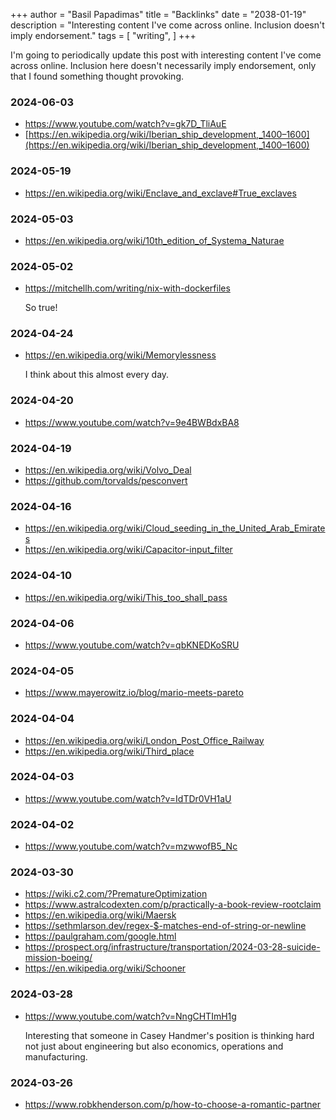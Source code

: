 +++
author = "Basil Papadimas"
title = "Backlinks"
date = "2038-01-19"
description = "Interesting content I've come across online. Inclusion doesn't imply endorsement."
tags = [
    "writing",
]
+++

I'm going to periodically update this post with interesting content I've come across online. Inclusion here doesn't necessarily imply endorsement, only that I found something thought provoking.

### 2024-06-03
- https://www.youtube.com/watch?v=gk7D_TliAuE
- [https://en.wikipedia.org/wiki/Iberian_ship_development,_1400–1600](https://en.wikipedia.org/wiki/Iberian_ship_development,_1400–1600)

### 2024-05-19
- https://en.wikipedia.org/wiki/Enclave_and_exclave#True_exclaves

### 2024-05-03
- https://en.wikipedia.org/wiki/10th_edition_of_Systema_Naturae

### 2024-05-02
- https://mitchellh.com/writing/nix-with-dockerfiles

    So true!

### 2024-04-24
- https://en.wikipedia.org/wiki/Memorylessness

    I think about this almost every day.

### 2024-04-20
- https://www.youtube.com/watch?v=9e4BWBdxBA8

### 2024-04-19
- https://en.wikipedia.org/wiki/Volvo_Deal
- https://github.com/torvalds/pesconvert

### 2024-04-16
- https://en.wikipedia.org/wiki/Cloud_seeding_in_the_United_Arab_Emirates
- https://en.wikipedia.org/wiki/Capacitor-input_filter

### 2024-04-10
- https://en.wikipedia.org/wiki/This_too_shall_pass

### 2024-04-06
- https://www.youtube.com/watch?v=qbKNEDKoSRU

### 2024-04-05
- https://www.mayerowitz.io/blog/mario-meets-pareto

### 2024-04-04
- https://en.wikipedia.org/wiki/London_Post_Office_Railway
- https://en.wikipedia.org/wiki/Third_place

### 2024-04-03
- https://www.youtube.com/watch?v=IdTDr0VH1aU

### 2024-04-02
- https://www.youtube.com/watch?v=mzwwofB5_Nc

### 2024-03-30
- https://wiki.c2.com/?PrematureOptimization
- https://www.astralcodexten.com/p/practically-a-book-review-rootclaim
- https://en.wikipedia.org/wiki/Maersk
- https://sethmlarson.dev/regex-$-matches-end-of-string-or-newline
- https://paulgraham.com/google.html
- https://prospect.org/infrastructure/transportation/2024-03-28-suicide-mission-boeing/
- https://en.wikipedia.org/wiki/Schooner

### 2024-03-28
- https://www.youtube.com/watch?v=NngCHTImH1g

    Interesting that someone in Casey Handmer's position is thinking hard not just about engineering but also economics, operations and manufacturing. 

### 2024-03-26
- https://www.robkhenderson.com/p/how-to-choose-a-romantic-partner
